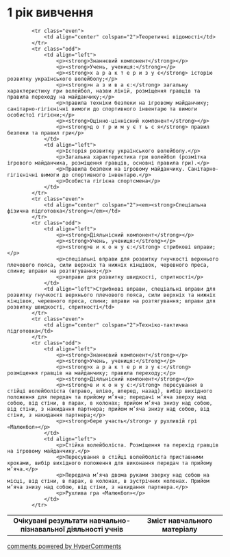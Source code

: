 <div id="hypercomments_widget" class="js-hypercomments-widget invisible"></div>

1 рік вивчення
=============================

<table>
  <body>
    <tr>
<td align="center" width="60%"><strong>Очікувані результати навчально-пізнавальної діяльності учнів</strong></td>    
<td align="center" width="40%"><strong>Зміст навчального матеріалу</strong></td>
    </tr>

            <tr class="even">
                <td align="center" colspan="2">Теоретичні відомості</td>
            </tr>
            <tr class="odd">
                <td align="left">
                    <p><strong>Знаннєвий компонент</strong></p>
                    <p><strong>Учень, учениця:</strong></p>
                    <p><strong>х а р а к т е р и з у є</strong> історію розвитку українського волейболу;</p>
                    <p><strong>н а з и в а є:</strong> загальну характеристику гри волейбол, назви ліній, розміщення гравців та правила переходу на майданчику;</p>
                    <p>правила техніки безпеки на ігровому майданчику; санітарно-гігієнічні вимоги до спортивного інвентарю та вимоги особистої гігієни;</p>
                    <p><strong>Оцінно-ціннісний компонент</strong></p>
                    <p><strong>д о т р и м у є т ь с я</strong> правил безпеки та правил гри</p>
                </td>
                <td align="left">
                    <p>Історія розвитку українського волейболу.</p>
                    <p>Загальна характеристика гри волейбол (розмітка ігрового майданчика, розміщення гравців, основні правила гри).</p>
                    <p>Правила безпеки на ігровому майданчику. Санітарно-гігієнічні вимоги до спортивного інвентарю.</p>
                    <p>Особиста гігієна спортсмена</p>
                </td>
            </tr>
            <tr class="even">
                <td align="center" colspan="2"><em><strong>Спеціальна фізична підготовка</strong></em></td>
            </tr>
            <tr class="odd">
                <td align="left">
                    <p><strong>Діяльнісний компонент</strong></p>
                    <p><strong>Учень, учениця:</strong></p>
                    <p><strong>в и к о н у є:</strong> стрибкові вправи;</p>
                    <p>спеціальні вправи для розвитку гнучкості верхнього плечового пояса, сили верхніх та нижніх кінцівок, черевного преса, спини; вправи на розтягування;</p>
                    <p>вправи для розвитку швидкості, спритності</p>
                </td>
                <td align="left">Стрибкові вправи, спеціальні вправи для розвитку гнучкості верхнього плечового пояса, сили верхніх та нижніх кінцівок, черевного преса, спини; вправи на розтягування; вправи для розвитку швидкості, спритності</td>
            </tr>
            <tr class="even">
                <td align="center" colspan="2">Техніко-тактична підготовка</td>
            </tr>
            <tr class="odd">
                <td align="left">
                    <p><strong>Знаннєвий компонент</strong></p>
                    <p><strong>Учень, учениця:</strong></p>
                    <p><strong>х а р а к т е р и з у є:</strong> розміщення гравців на майданчику; правила переходу;</p>
                    <p><strong>Діяльнісний компонент</strong></p>
                    <p><strong>в и к о н у є:</strong> пересування в стійці волейболіста (вправо, вліво, вперед, назад), вибір вихідного положення для передач та прийому м’яча; передачі м’яча зверху над собою, від стіни, в парах, в колонах; прийом м’яча знизу над собою, від стіни, з накидання партнера; прийом м’яча знизу над собою, від стіни, з накидання партнера;</p>
                    <p><strong>бере участь</strong> у рухливій грі «Малюкбол»</p>
                </td>
                <td align="left">
                    <p>Стійка волейболіста. Розміщення та перехід гравців на ігровому майданчику.</p>
                    <p>Пересування в стійці волейболіста приставними кроками, вибір вихідного положення для виконання передач та прийому м’яча.</p>
                    <p>Передача м’яча двома руками зверху над собою на місці, від стіни, в парах, в колонах, в зустрічних колонах. Прийом м’яча знизу над собою, від стіни, з накидання партнера.</p>
                    <p>Рухлива гра «Малюкбол»</p>
                </td>
            </tr>
</body>
</table>

<div class="js-hypercomments-container">
  <a href="http://hypercomments.com" class="hc-link" title="comments widget">comments powered by HyperComments</a>
</div>